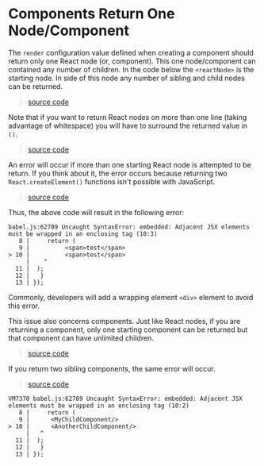 # Components Return One Node/Component

The `render` configuration value defined when creating a component should return only one React node (or, component). This one node/component can contained any number of children. In the code below the `<reactNode>` is the starting node. In side of this node any number of sibling and child nodes can be returned.

> [source code](https://jsfiddle.net/fv26rjdL/#tabs=js,result,html,resources)

Note that if you want to return React nodes on more than one line (taking advantage of whitespace) you will have to surround the returned value in `()`.

> [source code](https://jsfiddle.net/e2awasnk/#tabs=js,result,html,resources)

An error will occur if more than one starting React node is attempted to be return. If you think about it, the error occurs because returning two `React.createElement()` functions isn't possible with JavaScript.

> [source code](https://jsfiddle.net/xe5kkpub/#tabs=js,result,html,resources)

Thus, the above code will result in the following error:

```
babel.js:62789 Uncaught SyntaxError: embedded: Adjacent JSX elements must be wrapped in an enclosing tag (10:3)
   8 |     return (
   9 | 			<span>test</span>
> 10 | 			<span>test</span>
     |    ^
  11 | 	);
  12 |   }
  13 | });
```

Commonly, developers will add a wrapping element `<div>` element to avoid this error.

This issue also concerns components. Just like React nodes, if you are returning a component, only one starting component can be returned but that component can have unlimited children.

> [source code](https://jsfiddle.net/o0fqta42/#tabs=js,result,html,resources)

If you return two sibling components, the same error will occur.

> [source code](https://jsfiddle.net/3968zzv3/#tabs=js,result,html,resources)

```
VM7370 babel.js:62789 Uncaught SyntaxError: embedded: Adjacent JSX elements must be wrapped in an enclosing tag (10:2)
   8 |     return (
   9 | 		<MyChildComponent/>
> 10 | 		<AnotherChildComponent/>
     |   ^
  11 | 	);
  12 |   }
  13 | });
```
